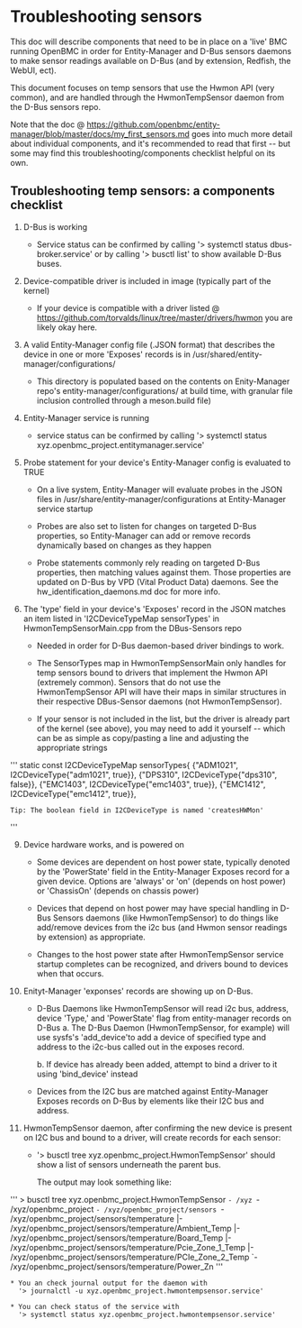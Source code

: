 # Troubleshooting sensors

This doc will describe components that need to be in place on a 'live' BMC 
running OpenBMC in order for Entity-Manager and D-Bus sensors daemons to make 
sensor readings available on D-Bus (and by extension, Redfish, the WebUI, ect).

This document focuses on temp sensors that use the Hwmon API (very common), and 
are handled through the HwmonTempSensor daemon from the D-Bus sensors repo.

Note that the doc @ 
https://github.com/openbmc/entity-manager/blob/master/docs/my_first_sensors.md 
goes into much more detail about individual components, and it's recommended 
to read that first -- but some may find this troubleshooting/components 
checklist helpful on its own.

## Troubleshooting temp sensors: a components checklist

1. D-Bus is working 
    * Service status can be confirmed by calling
        '> systemctl status dbus-broker.service' 
      or by calling
        '> busctl list' to show available D-Bus buses.

2. Device-compatible driver is included in image (typically part of the kernel)
    * If your device is compatible with a driver listed @ 
      https://github.com/torvalds/linux/tree/master/drivers/hwmon you are likely
      okay here.

3. A valid Entity-Manager config file (.JSON format) that describes the device 
   in one or more 'Exposes' records is in 
   /usr/shared/entity-manager/configurations/
    * This directory is populated based on the contents on Enity-Manager repo's 
      entity-manager/configurations/ at build time, with granular file 
      inclusion controlled through a meson.build file)

5. Entity-Manager service is running
    * service status can be confirmed by calling
        '> systemctl status xyz.openbmc_project.entitymanager.service'

6. Probe statement for your device's Entity-Manager config is evaluated to TRUE
    * On a live system, Entity-Manager will evaluate probes in the JSON files 
      in /usr/share/entity-manager/configurations at Entity-Manager service
      startup

    * Probes are also set to listen for changes on targeted D-Bus properties, 
      so Entity-Manager can add or remove records dynamically based on changes
      as they happen

    * Probe statements commonly rely reading on targeted D-Bus properties, then 
      matching values against them. Those properties are updated on D-Bus by 
      VPD (Vital Product Data) daemons. See the hw_identification_daemons.md doc
      for more info.

7. The 'type' field in your device's 'Exposes' record in the JSON matches an 
   item listed in 'I2CDeviceTypeMap sensorTypes' in HwmonTempSensorMain.cpp
   from the DBus-Sensors repo
   * Needed in order for D-Bus daemon-based driver bindings to work.

   * The SensorTypes map in HwmonTempSensorMain only handles for temp sensors 
     bound to drivers that implement the Hwmon API (extremely common). Sensors
     that do not use the HwmonTempSensor API will have their maps in similar 
     structures in their respective DBus-Sensor daemons (not HwmonTempSensor).

   * If your sensor is not included in the list, but the driver is already 
     part of the kernel (see above), you may need to add it yourself -- which
     can be as simple as copy/pasting a line and adjusting the appropriate
     strings 

'''
    static const I2CDeviceTypeMap sensorTypes{
        {"ADM1021", I2CDeviceType{"adm1021", true}},
        {"DPS310", I2CDeviceType{"dps310", false}},
        {"EMC1403", I2CDeviceType{"emc1403", true}},
        {"EMC1412", I2CDeviceType{"emc1412", true}},

    Tip: The boolean field in I2CDeviceType is named 'createsHWMon'
'''

9. Device hardware works, and is powered on

    * Some devices are dependent on host power state, typically denoted by the 
      'PowerState' field in the Entity-Manager Exposes record for a given
      device. Options are 'always' or 'on' (depends on host power) or
      'ChassisOn' (depends on chassis power)

    * Devices that depend on host power may have special handling in D-Bus 
      Sensors daemons (like HwmonTempSensor) to do things like add/remove
      devices from the i2c bus (and Hwmon sensor readings by extension) as
      appropriate.

    * Changes to the host power state after HwmonTempSensor service startup 
      completes can be recognized, and drivers bound to devices when that
      occurs.

10. Enityt-Manager 'exponses' records are showing up on D-Bus.
    *  D-Bus Daemons like HwmonTempSensor will read i2c bus, address, device 
      'Type,' and 'PowerState' flag from entity-manager records on D-Bus
         a. The D-Bus Daemon (HwmonTempSensor, for example) will use sysfs's 
            'add_device'to add a device of specified type and address to the
            i2c-bus called out in the exposes record.

         b. If device has already been added, attempt to bind a driver to it 
            using 'bind_device' instead

    * Devices from the I2C bus are matched against Entity-Manager Exposes 
      records on D-Bus by elements like their I2C bus and address.


12. HwmonTempSensor daemon, after confirming the new device is present on I2C 
    bus and bound to a driver, will create records for each sensor:
    * '> busctl tree xyz.openbmc_project.HwmonTempSensor' should show a list of 
      sensors underneath the parent bus.

      The output may look something like:

'''
     > busctl tree xyz.openbmc_project.HwmonTempSensor
      `- /xyz
        `- /xyz/openbmc_project
          `- /xyz/openbmc_project/sensors
            `- /xyz/openbmc_project/sensors/temperature
              |- /xyz/openbmc_project/sensors/temperature/Ambient_Temp
              |- /xyz/openbmc_project/sensors/temperature/Board_Temp
              |- /xyz/openbmc_project/sensors/temperature/Pcie_Zone_1_Temp
              |- /xyz/openbmc_project/sensors/temperature/PCIe_Zone_2_Temp
              `- /xyz/openbmc_project/sensors/temperature/Power_Zn
'''

    * You an check journal output for the daemon with
      '> journalctl -u xyz.openbmc_project.hwmontempsensor.service'

    * You can check status of the service with
      '> systemctl status xyz.openbmc_project.hwmontempsensor.service'